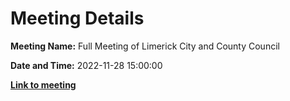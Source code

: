 # Meeting Details

**Meeting Name:** Full Meeting of Limerick City and County Council

**Date and Time:** 2022-11-28 15:00:00

**<a href="https://www.limerick.ie/council/whats-on/full-meeting-of-limerick-city-and-county-council" target="_blank">Link to meeting</a>**
